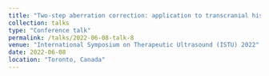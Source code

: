 ```yaml
---
title: "Two-step aberration correction: application to transcranial histotripsy"
collection: talks
type: "Conference talk"
permalink: /talks/2022-06-08-talk-8
venue: "International Symposium on Therapeutic Ultrasound (ISTU) 2022"
date: 2022-06-08
location: "Toronto, Canada"
---
```

